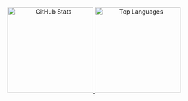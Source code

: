 <div align="center">


<a href="https:/github.com/swim233">
  <img src="https://github-readme-stats.vercel.app/api/?username=swim233&layout=compact&border_radius=20" height=200 alt="GitHub Stats" />
</a>

<a href="https:/github.com/swim233">
  <img src="https://github-readme-stats.vercel.app/api/top-langs/?username=swim233&layout=compact&border_radius=20" height=200 alt="Top Languages" />
</a>

